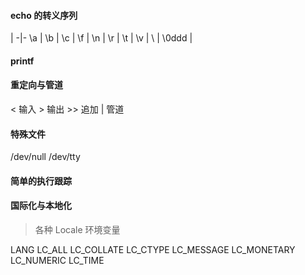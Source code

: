 

#### echo 的转义序列

 |
 -|- 
 \a | 
 \b | 
 \c | 
 \f | 
 \n | 
 \r | 
 \t | 
 \v | 
 \\ | 
 \0ddd |

#### printf 


#### 重定向与管道

 < 输入 > 输出   >> 追加   |  管道


#### 特殊文件 

 /dev/null    /dev/tty

#### 简单的执行跟踪



#### 国际化与本地化

> 各种 Locale 环境变量
 
LANG
LC_ALL
LC_COLLATE
LC_CTYPE
LC_MESSAGE
LC_MONETARY
LC_NUMERIC
LC_TIME